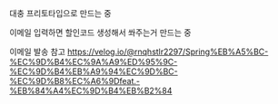 대충 프리토타입으로 만드는 중

이메일 입력하면 할인코드 생성해서 쏴주는거 만드는 중

이메일 발송 참고
https://velog.io/@rnqhstlr2297/Spring%EB%A5%BC-%EC%9D%B4%EC%9A%A9%ED%95%9C-%EC%9D%B4%EB%A9%94%EC%9D%BC-%EC%9D%B8%EC%A6%9Dfeat.-%EB%84%A4%EC%9D%B4%EB%B2%84
